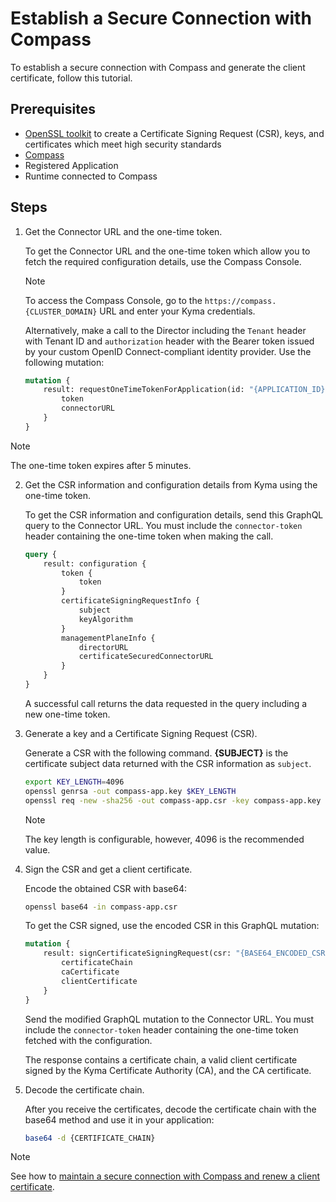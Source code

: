 # Establish a Secure Connection with Compass

To establish a secure connection with Compass and generate the client certificate, follow this tutorial.

## Prerequisites

- [OpenSSL toolkit](https://www.openssl.org/source/) to create a Certificate Signing Request (CSR), keys, and certificates which meet high security standards
- [Compass](https://github.com/kyma-incubator/compass)
- Registered Application
- Runtime connected to Compass

## Steps

1. Get the Connector URL and the one-time token.

    To get the Connector URL and the one-time token which allow you to fetch the required configuration details, use the Compass Console.
   > [!NOTE]
   > To access the Compass Console, go to the `https://compass.{CLUSTER_DOMAIN}` URL and enter your Kyma credentials.

    Alternatively, make a call to the Director including the `Tenant` header with Tenant ID and `authorization` header with the Bearer token issued by your custom OpenID Connect-compliant identity provider. Use the following mutation:

    ```graphql
    mutation {
        result: requestOneTimeTokenForApplication(id: "{APPLICATION_ID}") {
            token
            connectorURL
        }
    }
    ```

> [!NOTE]
> The one-time token expires after 5 minutes.

2. Get the CSR information and configuration details from Kyma using the one-time token.

    To get the CSR information and configuration details, send this GraphQL query to the Connector URL.
    You must include the `connector-token` header containing the one-time token when making the call.

    ```graphql
    query {
        result: configuration {
            token {
                token
            }
            certificateSigningRequestInfo {
                subject
                keyAlgorithm
            }
            managementPlaneInfo {
                directorURL
                certificateSecuredConnectorURL
            }
        }
    }
    ```

    A successful call returns the data requested in the query including a new one-time token.

3. Generate a key and a Certificate Signing Request (CSR).

    Generate a CSR with the following command. **{SUBJECT}** is the certificate subject data returned with the CSR information as `subject`.   

    ```bash
    export KEY_LENGTH=4096
    openssl genrsa -out compass-app.key $KEY_LENGTH
    openssl req -new -sha256 -out compass-app.csr -key compass-app.key -subj "{SUBJECT}"
    ```
    > [!NOTE]
    > The key length is configurable, however, 4096 is the recommended value.

4. Sign the CSR and get a client certificate.

    Encode the obtained CSR with base64:
    ```bash
    openssl base64 -in compass-app.csr
    ```

    To get the CSR signed, use the encoded CSR in this GraphQL mutation:
    ```graphql
    mutation {
        result: signCertificateSigningRequest(csr: "{BASE64_ENCODED_CSR}") {
            certificateChain
            caCertificate
            clientCertificate
        }
    }
    ```

    Send the modified GraphQL mutation to the Connector URL. You must include the `connector-token` header containing the one-time token fetched with the configuration.

    The response contains a certificate chain, a valid client certificate signed by the Kyma Certificate Authority (CA), and the CA certificate.

 5. Decode the certificate chain.

    After you receive the certificates, decode the certificate chain with the base64 method and use it in your application:
    ```bash
    base64 -d {CERTIFICATE_CHAIN}
    ```

> [!NOTE]
> See how to [maintain a secure connection with Compass and renew a client certificate](ra-02-maintain-secure-connection-with-compass.md).
